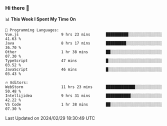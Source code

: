 ### Hi there 👋

<!--
**asdf12303116/asdf12303116** is a ✨ _special_ ✨ repository because its `README.md` (this file) appears on your GitHub profile.

Here are some ideas to get you started:

- 🔭 I’m currently working on ...
- 🌱 I’m currently learning ...
- 👯 I’m looking to collaborate on ...
- 🤔 I’m looking for help with ...
- 💬 Ask me about ...
- 📫 How to reach me: ...
- 😄 Pronouns: ...
- ⚡ Fun fact: ...
-->

<!--START_SECTION:waka-->
📊 **This Week I Spent My Time On** 

```text
💬 Programming Languages: 
Vue.js                   9 hrs 23 mins       ██████████░░░░░░░░░░░░░░░   41.63 % 
Java                     8 hrs 17 mins       █████████░░░░░░░░░░░░░░░░   36.70 % 
Other                    1 hr 38 mins        ██░░░░░░░░░░░░░░░░░░░░░░░   07.30 % 
TypeScript               47 mins             █░░░░░░░░░░░░░░░░░░░░░░░░   03.52 % 
JavaScript               46 mins             █░░░░░░░░░░░░░░░░░░░░░░░░   03.43 % 

🔥 Editors: 
WebStorm                 11 hrs 23 mins      █████████████░░░░░░░░░░░░   50.48 % 
Intellijidea             9 hrs 31 mins       ███████████░░░░░░░░░░░░░░   42.22 % 
VS Code                  1 hr 38 mins        ██░░░░░░░░░░░░░░░░░░░░░░░   07.30 % 
```


 Last Updated on 2024/02/29 18:30:49 UTC
<!--END_SECTION:waka-->
